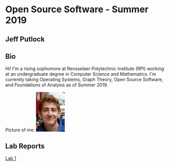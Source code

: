 # Open Source Software - Summer 2019
## Jeff Putlock

## Bio

Hi! I'm a rising sophomore at Rensselaer Polytechnic Institute (RPI) working at an undergraduate degree in Computer Science and Mathematics. I'm currently taking Operating Systems, Graph Theory, Open Source Software, and Foundations of Analysis as of Summer 2019.

Picture of me:
![jeff](images/joff.png)


## Lab Reports
[Lab 1](labs/lab-01/report.md)
